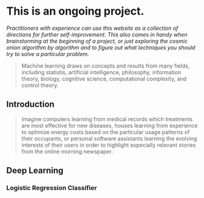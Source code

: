 # This is an ongoing project.

_Practitioners with experience can use this website as a collection of directions for further self-improvement. This also comes in handy when brainstorming at the beginning of a project, or just exploring the cosmic onion algorithm by algorithm and to figure out what techniques you should try to solve a particular problem._


> Machine learning draws on concepts and results from many fields, including statistis, artificial intelligence, philosophy, information theory, biology, cognitive science, computational complexity, and control theory.


## Introduction

> Imagine computers learning from medical records which treatments are most effective for new diseases, houses learning from experience to optimize energy costs based on the particular usage patterns of their occupants, or personal software assistants learning the evolving interests of their users in order to highlight especially relevant stories from the online morning newspaper.

## Deep Learning

### Logistic Regression Classifier

